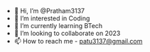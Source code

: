 - 👋 Hi, I’m @Pratham3137
- 👀 I’m interested in Coding
- 🌱 I’m currently learning BTech 
- 💞️ I’m looking to collaborate on 2023
- 📫 How to reach me - patu3137@gmail.com

<!---
Pratham3137/Pratham3137 is a ✨ special ✨ repository because its `README.md` (this file) appears on your GitHub profile.
You can click the Preview link to take a look at your changes.
--->
